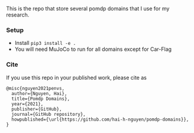 This is the repo that store several pomdp domains that I use for my research.

### Setup
- Install `pip3 install -e .`
- You will need MuJoCo to run for all domains except for Car-Flag

### Cite
If you use this repo in your published work, please cite as


```
@misc{nguyen2021penvs,
  author={Nguyen, Hai},
  title={Pomdp Domains},
  year={2021},
  publisher={GitHub},
  journal={GitHub repository},
  howpublished={\url{https://github.com/hai-h-nguyen/pomdp-domains}},
}
```